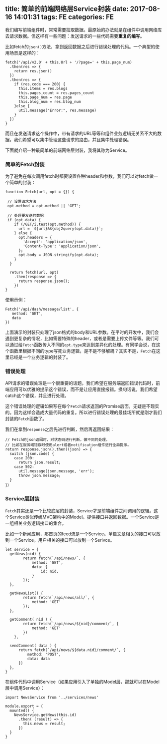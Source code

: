 title: 简单的前端网络层Service封装
date: 2017-08-16 14:01:31
tags: FE
categories: FE
---

我们编写前端组件时，常常需要拉取数据。最原始的办法就是在组件中调用网络库去请求数据。但这样有一些问题：发送请求的一些代码需要**重复的编写**。

<!-- more -->

比如fetch的`json()`方法，拿到返回数据之后进行错误处理的代码。一个典型的使用场景是这样的：



```
fetch('/api/v2.0' + this.Url + '/?page=' + this.page_num)
  .then(res => {
    return res.json()
  })
  .then(res => {
    if (res.code === 200) {
      this.items = res.blogs
      this.pages_count = res.pages_count
      this.page_num = res.page
      this.blog_num = res.blog_num
    }else {
      util.message("Error:", res.message)
    }
  })
} 

```



而且在发送请求这个操作中，带有请求的URL等等和组件业务逻辑无关系不大的数据，我们希望可以集中管理这些请求的路由，并且集中处理错误。

下面就介绍一种最简单的前端网络层封装，我将其称为Service。



### 简单的Fetch封装

为了避免在每次调用fetch时都要设置各种header和参数，我们可以对fetch做一个简单的封装：

```
function Fetch(url, opt = {}) { 

 // 设置请求方法
 opt.method = opt.method || 'GET';
 
 // 处理要发送的数据
 if (opt.data) {
    if (/GET/i.test(opt.method)) {
      url = `${url}&${obj2query(opt.data)}`;
    } else {
      opt.headers = {
        'Accept': 'application/json',
        'Content-Type': 'application/json',
      };
      opt.body = JSON.stringify(opt.data);
    }
  }
  
  return fetch(url, opt)
    .then(response => {  
      return response.json();
    })
}
```

使用示例：

```
Fetch('/api/dash/message/list', {
   method: 'GET',
   data
})
```

上面演示的封装只处理了json格式的body和URL参数。在平时的开发中，我们会遇到更复杂的情况，比如需要特殊的header，或者是需要上传文件等等。我们可以通过给`Fetch`函数传入不同的`opt.type`来达到差异化的处理。有同学会说，在这个函数里根据不同的type写死业务逻辑，是不是不够解耦？其实不是，`Fetch`在这里已经是一个业务逻辑的封装了。

### 错误处理

API请求的错误处理是一个很重要的话题，我们希望在服务端返回错误代码时，前端应用可以优雅的提示这个错误，而不是让应用直接报错。换句话说，我们希望catch这个错误，并且进行处理。

这个错误处理的逻辑如果写在每个`Fetch`请求返回的Promise后面，无疑是不现实的。因为这样会造成大量代码的重复。所以进行错误处理的最佳场所就是刚才我们封装的`Fetch`函数了。

我们在拿到`response`之后先进行判断，然后再返回结果：

```
// Fetch的json返回时，对状态码进行判断，做不同的处理。
// 比如在服务端错误时使用alert或者notification组件进行全局提示。
return response.json().then((json) => { 
  switch (json.code) {
    case 200:
      return json.result;
    case 502:
      util.message(json.message, 'err');
      throw json.message;
  }
}）
```



### Service层封装


`Fetch`其实还是一个比较底层的封装，Service才是前端组件之间调用的逻辑。这个Service类似传统MVC架构中的Model。提供接口并返回数据。一个Service是一组相关业务逻辑接口的集合。

比如一个新闻应用，那首页的feed流是一个Service。单篇文章相关的接口可以放到一个Service。用户相关的接口可以放到一个Serivce。


```
let service = {
  getNews(nid) {
        return fetch(`/api/news/`, {
            method: 'GET',
            data: {
                id: nid,
            }
        });
  },
  
  getNewsList() {
        return fetch(`/api/news/all/`, {
            method: 'GET'
        });
  },

  getComment( nid ) {
		return fetch(`/api/news/${nid}/comment/`, {
			method: 'GET'
		})
	},
	
  sendComment( data ) {
	  return fetch(`/api/news/${data.nid}/comment/`, {
		  method: 'POST',
		  data: data
	  })
  },
}
```

在组件代码中调用Service（如果应用引入了单独的Model层，那就可以在Model层中调用Service）：

```
import NewsService from '../services/news'

module.export = {
  mounted() {
    NewsService.getNews(this.id)
      .then( (result) => {
        this.news = result;
      })
  }
}

```